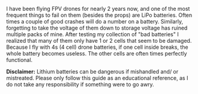 

I have been flying FPV drones for nearly 2 years now, and one of the most frequent things to fail on them (besides the props) are LiPo batteries. Often times a couple of good crashes will do a number on a battery. Similarly, forgetting to take the voltage of them down to storage voltage has ruined multiple packs of mine. After testing my collection of "bad batteries" I realized that many of them only have 1 or 2 cells that seem to be damaged. Because I fly with 4s (4 cell) drone batteries, if one cell inside breaks, the whole battery becomes useless. The other cells are often times perfectly functional. 

**Disclaimer:** Lithium batteries can be dangerous if mishandled and/ or mistreated. Please only follow this guide as an educational reference, as I do not take any responsibility if something were to go awry.




